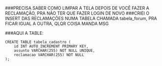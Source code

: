 ###PRECISA SABER COMO LIMPAR A TELA DEPOIS DE VOCÊ FAZER A RECLAMAÇÃO, PRA NÃO TER QUE FAZER LOGIN DE NOVO 
###CRIEI O INSERT DAS RECLAMAÇÕES NUMA TABELA CHAMADA tabela_forum, PRA FICAR IGUAL A OUTRA, QLQR COISA MANDA MSG 

###AQUI A TABLE: 

    CREATE TABLE tabela_cadastro (
        id INT AUTO_INCREMENT PRIMARY KEY,
        assunto VARCHAR(255) NOT NULL UNIQUE,
        reclamacao VARCHAR(255) NOT NULL
    );
